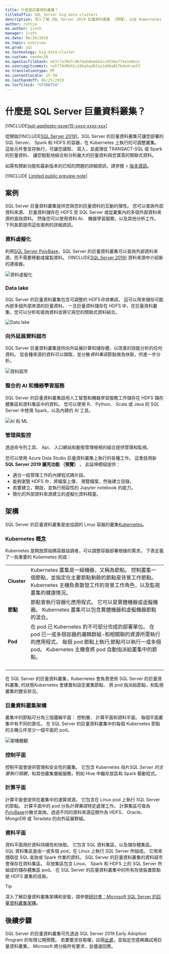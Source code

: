 ```yaml
---
title: 什麼是巨量資料叢集？
titleSuffix: SQL Server big data clusters
description: 深入了解 SQL Server 2019 巨量資料叢集 （預覽），以在 Kubernetes 上執行，並提供關聯式的向外延展選項和 HDFS 的資料。
author: rothja
ms.author: jroth
manager: jroth
ms.date: 06/26/2019
ms.topic: overview
ms.prod: sql
ms.technology: big-data-cluster
ms.custom: seodec18
ms.openlocfilehash: 667c7a76bfc0b74ab8ee642ccb558a774a1e0e2c
ms.sourcegitcommit: ce5770d8b91c18ba5ad031e1a96a657bde4cae55
ms.translationtype: MT
ms.contentlocale: zh-TW
ms.lasthandoff: 06/25/2019
ms.locfileid: "67388734"
---
```

# <a name="what-are-sql-server-big-data-clusters"></a>什麼是 SQL Server 巨量資料叢集？

[!INCLUDE[tsql-appliesto-ssver15-xxxx-xxxx-xxx](../includes/tsql-appliesto-ssver15-xxxx-xxxx-xxx.md)]

從開始[!INCLUDE[SQL Server 2019](../includes/sssqlv15-md.md)]，SQL Server 的巨量資料叢集可讓您部署的 SQL Server、 Spark 和 HDFS 的容器，在 Kubernetes 上執行的可調整叢集。 這些元件會並存執行，可讓您讀取、 寫入，並處理從 TRANSACT-SQL 或 Spark 的巨量資料、 讓您輕鬆地結合和分析龐大的巨量資料與您寶貴的關聯式資料。

如需有關新功能和最新版本的已知的問題的詳細資訊，請參閱 <<c0> [ 版本資訊](release-notes-big-data-cluster.md)。

[!INCLUDE [Limited public preview note](../includes/big-data-cluster-preview-note.md)]

## <a name="scenarios"></a>案例

SQL Server 巨量資料叢集提供您與您的巨量資料的互動的彈性。 您可以查詢外部資料來源、 巨量資料儲存在 HDFS 受 SQL Server 或從叢集內的多個外部資料來源的查詢資料。 然後您可以使用資料 AI、 機器學習服務，以及其他分析工作。 下列各節提供這些案例的詳細資訊。

### <a name="data-virtualization"></a>資料虛擬化

利用[SQL Server PolyBase](../relational-databases/polybase/polybase-guide.md)，SQL Server 的巨量資料叢集可以查詢外部資料來源，而不需要移動或複製資料。 [!INCLUDE[SQL Server 2019](../includes/sssqlv15-md.md)] 資料來源中介紹新的連接器。

![資料虛擬化](media/big-data-cluster-overview/data-virtualization.png)

### <a name="data-lake"></a>Data lake

SQL Server 的巨量資料叢集包含可調整的 HDFS*存放集區*。 這可以用來儲存可能內嵌多個外部來源的巨量資料。 一旦巨量資料儲存在 HDFS 中，在巨量資料叢集，您可以分析和查詢資料並將它與您的關聯式資料結合。

![Data lake](media/big-data-cluster-overview/data-lake.png)

### <a name="scale-out-data-mart"></a>向外延展資料超市

SQL Server 巨量資料叢集提供向外延展計算和儲存體，以改善的效能分析的任何資料。 從各種來源的資料可以擷取，並分散*資料集區*節點做為快取，供進一步分析。

![資料超市](media/big-data-cluster-overview/data-mart.png)

### <a name="integrated-ai-and-machine-learning"></a>整合的 AI 和機器學習服務

SQL Server 的巨量資料叢集啟用人工智慧和機器學習服務工作儲存在 HDFS 儲存體集區和資料集區中的資料。 您可以使用 R、 Python、 Scala 或 Java 的 SQL Server 中使用 Spark，以及內建的 AI 工具。

![AI 和 ML](media/big-data-cluster-overview/ai-ml-spark.png)

### <a name="management-and-monitoring"></a>管理與監控

透過命令列工具、 Api、 入口網站和動態管理檢視的組合提供管理和監視。

您可以使用 Azure Data Studio 巨量資料叢集上執行的各種工作。 這會啟用新**SQL Server 2019 擴充功能 （預覽）** 。 此延伸模組提供：

- 適合一般管理工作的內建程式碼片段。
- 能夠瀏覽 HDFS 中，將檔案上傳、 預覽檔案，然後建立目錄。
- 若要建立，開啟，並執行相容性的 Jupyter notebook 的能力。
- 簡化的外部資料來源建立的虛擬化資料精靈。

## <a id="architecture"></a> 架構

SQL Server 的巨量資料叢集是由協調的 Linux 容器的叢集[Kubernetes](https://kubernetes.io/docs/concepts/)。

### <a name="kubernetes-concepts"></a>Kubernetes 概念

Kubernetes 是開放原始碼容器協調者，可以調整容器部署根據的需求。 下表定義了一些重要的 Kubernetes 術語：

|||
|:--|:--|
| **Cluster** | Kubernetes 叢集是一組機器，又稱為節點。 控制叢集一個節點，並指定在主要節點剩餘的節點是背景工作節點。 Kubernetes 主機負責散發工作的背景工作角色，以及監視叢集的健康情況。 |
| **節點** | 節點會執行容器化應用程式。 它可以是實體機器或虛擬機器。 Kubernetes 叢集可以包含實體機器和虛擬機器節點的混合。 |
| **Pod** | 在 pod 已 Kubernetes 的不可部分完成的部署單位。 在 pod 已一或多個容器的邏輯群組-和相關聯的資源所需執行的應用程式。 每個 pod 節點上執行;節點可以執行一或多個 pod。 Kubernetes 主機會將 pod 自動指派給叢集中的節點。 |
| &nbsp; ||

在 SQL Server 的巨量資料叢集，Kubernetes 會負責使用 SQL Server 的巨量資料叢集; 的狀態Kubernetes 會建置和設定叢集節點、 將 pod 指派給節點，和監視叢集的健全狀況。

### <a name="big-data-clusters-architecture"></a>巨量資料叢集架構

叢集中的節點可分為三個邏輯平面： 控制層、 計算平面和資料平面。 每個平面叢集中有不同的責任。 在 SQL Server 的巨量資料叢集中的每個 Kubernetes 節點的主機元件至少一個平面的 pod。

![架構概觀](media/big-data-cluster-overview/architecture-diagram-planes.png)

### <a id="controlplane"></a> 控制平面

控制平面會提供管理和安全性的叢集。 它包含 Kubernetes 母片*SQL Server 的主要執行個體*，和其他叢集層級服務，例如 Hive 中繼存放區和 Spark 驅動程式。

### <a id="computeplane"></a> 計算平面

計算平面會提供在叢集中的運算資源。 它包含在 Linux pod 上執行 SQL Server 的節點。 計算平面中的 pod 分為*計算集區*特定處理工作。 計算集區可做為[PolyBase](../relational-databases/polybase/polybase-guide.md)分散式查詢，透過不同的資料來源這類作為 HDFS、 Oracle、 MongoDB 或 Teradata 的向外延展群組。

### <a id="dataplane"></a> 資料平面

資料平面用於資料持續性和快取。 它包含 SQL 資料集區，以及儲存體集區。  SQL 資料集區是由一或多個 pod，在 Linux 上執行 SQL Server 所組成。 它用來擷取從 SQL 查詢或 Spark 作業的資料。 SQL Server 的巨量資料叢集的資料超市會保存在資料集區。 存放集區包含 Linux、 Spark 和 HDFS 上的 SQL Server 所組成的儲存體集區 pod。 在 SQL Server 的巨量資料叢集中的所有存放裝置節點是 HDFS 叢集的成員。

> [!TIP]
> 深入了解巨量資料叢集架構和安裝，請參閱[研討會：Microsoft SQL Server 的巨量資料叢集架構](https://github.com/Microsoft/sqlworkshops/tree/master/sqlserver2019bigdataclusters)。

## <a name="next-steps"></a>後續步驟

SQL Server 的巨量資料叢集可先透過 SQL Server 2019 Early Adoption Program 的有限公開預覽。 若要要求存取權，註冊[此處](https://aka.ms/eapsignup)，並指定您感興趣試用巨量資料叢集。 Microsoft 將分級所有要求，並儘速回應。
